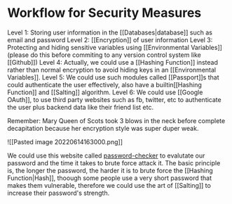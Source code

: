 # Workflow for Security Measures
Level 1:  Storing user information in the [[Databases|database]] such as email and password
Level 2:  [[Encryption]] of user information
Level 3:  Protecting and hiding sensitive variables using [[Environmental Variables]] (please do this before commiting to any version control system like [[Github]])
Level 4: Actually, we could use a [[Hashing Function]] instead rather than normal encryption to avoid hiding keys in an [[Environmental Variables]]. 
Level 5: We could use such modules called [[Passport]]s that could authenticate the user effectively, also have a builtin[[Hashing Function]] and [[Salting]] algorithm. 
Level 6: We could use [[Google OAuth]], to use third party websites such as fb, twitter, etc to authenticate the user plus backend data like their friend list etc. 

Remember: Mary Queen of Scots took 3 blows in the neck before complete decapitation because her encryption style was super duper weak. 


![[Pasted image 20220614163000.png]]


We could use this website called [password-checker](http://password-checker.online-domain-tools.com/) to evalutate our password and the time it takes to brute force attack it. The basic principle is, the longer the password, the harder it is to brute force the [[Hashing Function|Hash]], thoough some people use a very short password that makes them vulnerable, therefore we could use the art of [[Salting]] to increase their password's strength. 
